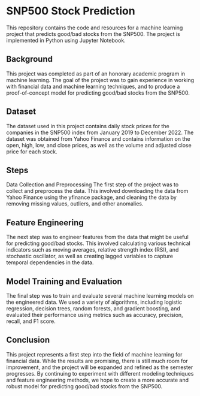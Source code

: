 # SNP500 Stock Prediction
This repository contains the code and resources for a machine learning project that predicts good/bad stocks from the SNP500. The project is implemented in Python using Jupyter Notebook.

## Background
This project was completed as part of an honorary academic program in machine learning. The goal of the project was to gain experience in working with financial data and machine learning techniques, and to produce a proof-of-concept model for predicting good/bad stocks from the SNP500.

## Dataset
The dataset used in this project contains daily stock prices for the companies in the SNP500 index from January 2019 to December 2022. The dataset was obtained from Yahoo Finance and contains information on the open, high, low, and close prices, as well as the volume and adjusted close price for each stock.

## Steps
Data Collection and Preprocessing
The first step of the project was to collect and preprocess the data. This involved downloading the data from Yahoo Finance using the yfinance package, and cleaning the data by removing missing values, outliers, and other anomalies.

## Feature Engineering
The next step was to engineer features from the data that might be useful for predicting good/bad stocks. This involved calculating various technical indicators such as moving averages, relative strength index (RSI), and stochastic oscillator, as well as creating lagged variables to capture temporal dependencies in the data.

## Model Training and Evaluation
The final step was to train and evaluate several machine learning models on the engineered data. We used a variety of algorithms, including logistic regression, decision trees, random forests, and gradient boosting, and evaluated their performance using metrics such as accuracy, precision, recall, and F1 score.

## Conclusion
This project represents a first step into the field of machine learning for financial data. While the results are promising, there is still much room for improvement, and the project will be expanded and refined as the semester progresses. By continuing to experiment with different modeling techniques and feature engineering methods, we hope to create a more accurate and robust model for predicting good/bad stocks from the SNP500.
